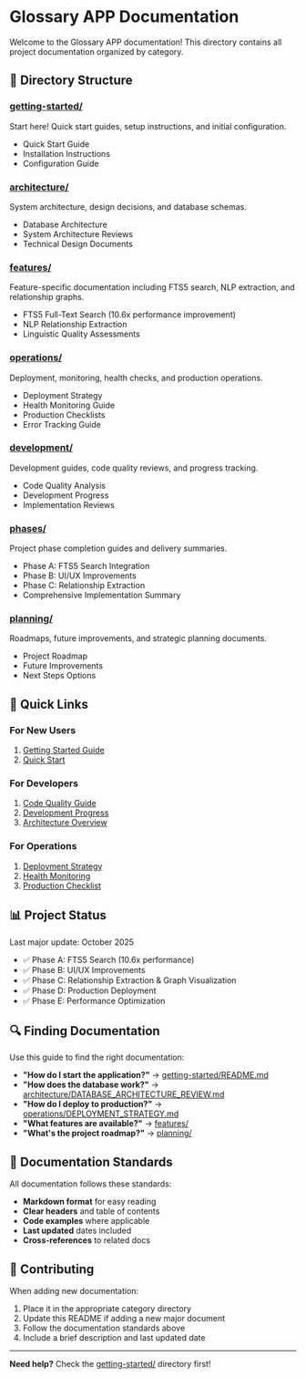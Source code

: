# Glossary APP Documentation

Welcome to the Glossary APP documentation! This directory contains all project documentation organized by category.

## 📁 Directory Structure

### [getting-started/](./getting-started/)
Start here! Quick start guides, setup instructions, and initial configuration.

- Quick Start Guide
- Installation Instructions
- Configuration Guide

### [architecture/](./architecture/)
System architecture, design decisions, and database schemas.

- Database Architecture
- System Architecture Reviews
- Technical Design Documents

### [features/](./features/)
Feature-specific documentation including FTS5 search, NLP extraction, and relationship graphs.

- FTS5 Full-Text Search (10.6x performance improvement)
- NLP Relationship Extraction
- Linguistic Quality Assessments

### [operations/](./operations/)
Deployment, monitoring, health checks, and production operations.

- Deployment Strategy
- Health Monitoring Guide
- Production Checklists
- Error Tracking Guide

### [development/](./development/)
Development guides, code quality reviews, and progress tracking.

- Code Quality Analysis
- Development Progress
- Implementation Reviews

### [phases/](./phases/)
Project phase completion guides and delivery summaries.

- Phase A: FTS5 Search Integration
- Phase B: UI/UX Improvements
- Phase C: Relationship Extraction
- Comprehensive Implementation Summary

### [planning/](./planning/)
Roadmaps, future improvements, and strategic planning documents.

- Project Roadmap
- Future Improvements
- Next Steps Options

## 🚀 Quick Links

### For New Users
1. [Getting Started Guide](./getting-started/README.md)
2. [Quick Start](./getting-started/QUICK-START-GUIDE.md)

### For Developers
1. [Code Quality Guide](./development/CODE_QUALITY_REVIEW.md)
2. [Development Progress](./development/DEVELOPMENT_PROGRESS.md)
3. [Architecture Overview](./architecture/DATABASE_ARCHITECTURE_REVIEW.md)

### For Operations
1. [Deployment Strategy](./operations/DEPLOYMENT_STRATEGY.md)
2. [Health Monitoring](./operations/HEALTH_MONITORING_GUIDE.md)
3. [Production Checklist](./operations/PRODUCTION_DEPLOYMENT_CHECKLIST.md)

## 📊 Project Status

Last major update: October 2025
- ✅ Phase A: FTS5 Search (10.6x performance)
- ✅ Phase B: UI/UX Improvements
- ✅ Phase C: Relationship Extraction & Graph Visualization
- ✅ Phase D: Production Deployment
- ✅ Phase E: Performance Optimization

## 🔍 Finding Documentation

Use this guide to find the right documentation:

- **"How do I start the application?"** → [getting-started/README.md](./getting-started/README.md)
- **"How does the database work?"** → [architecture/DATABASE_ARCHITECTURE_REVIEW.md](./architecture/DATABASE_ARCHITECTURE_REVIEW.md)
- **"How do I deploy to production?"** → [operations/DEPLOYMENT_STRATEGY.md](./operations/DEPLOYMENT_STRATEGY.md)
- **"What features are available?"** → [features/](./features/)
- **"What's the project roadmap?"** → [planning/](./planning/)

## 📝 Documentation Standards

All documentation follows these standards:
- **Markdown format** for easy reading
- **Clear headers** and table of contents
- **Code examples** where applicable
- **Last updated** dates included
- **Cross-references** to related docs

## 🤝 Contributing

When adding new documentation:
1. Place it in the appropriate category directory
2. Update this README if adding a new major document
3. Follow the documentation standards above
4. Include a brief description and last updated date

---

**Need help?** Check the [getting-started/](./getting-started/) directory first!
